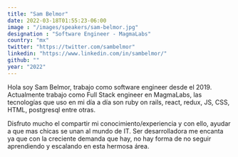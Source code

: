 ```yaml
---
title: "Sam Belmor"
date: 2022-03-18T01:55:23-06:00
image : "/images/speakers/sam-belmor.jpg"
designation : "Software Engineer - MagmaLabs"
country: "mx"
twitter: "https://twitter.com/sambelmor"
linkedin: "https://www.linkedin.com/in/sambelmor/"
github: ""
year: "2022"
---
```


Hola soy Sam Belmor, trabajo como software engineer desde el 2019. Actualmente trabajo como Full Stack engineer en MagmaLabs, las tecnologías que uso en mi día a día son ruby on rails, react, redux, JS, CSS, HTML, postgresql entre otras.

Disfruto mucho el compartir mi conocimiento/experiencia y con ello, ayudar a que mas chicas se unan al mundo de IT. Ser desarrolladora me encanta ya que con la creciente demanda que hay, no hay forma de no seguir aprendiendo y escalando en esta hermosa área.